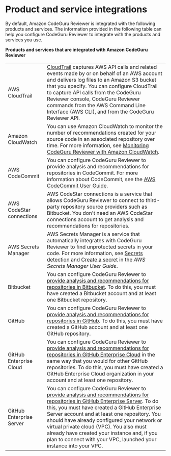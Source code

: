 # Product and service integrations<a name="integrations"></a>

By default, Amazon CodeGuru Reviewer is integrated with the following products and services\. The information provided in the following table can help you configure CodeGuru Reviewer to integrate with the products and services you use\. 


**Products and services that are integrated with Amazon CodeGuru Reviewer**  

|  |  | 
| --- |--- |
| AWS CloudTrail |  [CloudTrail](https://docs.aws.amazon.com/codeguru/latest/reviewer-ug/logging-using-cloudtrail.html) captures AWS API calls and related events made by or on behalf of an AWS account and delivers log files to an Amazon S3 bucket that you specify\. You can configure CloudTrail to capture API calls from the CodeGuru Reviewer console, CodeGuru Reviewer commands from the AWS Command Line Interface \(AWS CLI\), and from the CodeGuru Reviewer API\.   | 
| Amazon CloudWatch |  You can use Amazon CloudWatch to monitor the number of recommendations created for your source code in an associated repository over time\. For more information, see [Monitoring CodeGuru Reviewer with Amazon CloudWatch](monitoring.md)\.  | 
| AWS CodeCommit |  You can configure CodeGuru Reviewer to provide analysis and recommendations for repositories in CodeCommit\. For more information about CodeCommit, see the [AWS CodeCommit User Guide](https://docs.aws.amazon.com/codecommit/latest/userguide/welcome.html)\.   | 
| AWS CodeStar connections |  AWS CodeStar connections is a service that allows CodeGuru Reviewer to connect to third\-party repository source providers such as Bitbucket\. You don't need an AWS CodeStar connections account to get analysis and recommendations for repositories\.  | 
| AWS Secrets Manager |  AWS Secrets Manager is a service that automatically integrates with CodeGuru Reviewer to find unprotected secrets in your code\. For more information, see [Secrets detection](https://docs.aws.amazon.com/codeguru/latest/reviewer-ug/recommendations.html#secrets-detection) and [Create a secret](https://docs.aws.amazon.com/secretsmanager/latest/userguide/manage_create-basic-secret.html) in the *AWS Secrets Manager User Guide*\.   | 
| Bitbucket |  You can configure CodeGuru Reviewer to [provide analysis and recommendations for repositories in Bitbucket](create-bitbucket-association.md)\. To do this, you must have created a Bitbucket account and at least one Bitbucket repository\.   | 
| GitHub |  You can configure CodeGuru Reviewer to [provide analysis and recommendations for repositories in GitHub](create-github-association.md)\. To do this, you must have created a GitHub account and at least one GitHub repository\.   | 
| GitHub Enterprise Cloud |  You can configure CodeGuru Reviewer to [provide analysis and recommendations for repositories in GitHub Enterprise Cloud](create-github-association.md) in the same way that you would for other GitHub repositories\. To do this, you must have created a GitHub Enterprise Cloud organization in your account and at least one repository\.   | 
| GitHub Enterprise Server |  You can configure CodeGuru Reviewer to [provide analysis and recommendations for repositories in GitHub Enterprise Server](create-github-enterprise-association.md)\. To do this, you must have created a GitHub Enterprise Server account and at least one repository\. You should have already configured your network or virtual private cloud \(VPC\)\. You also must already have created your instance and, if you plan to connect with your VPC, launched your instance into your VPC\.  | 